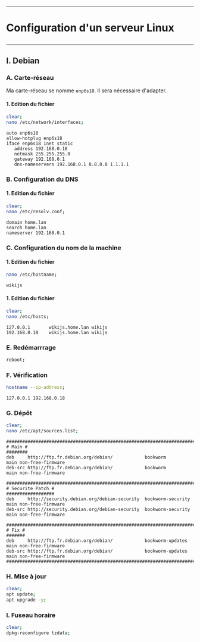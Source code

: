----------------------------------------------------------------------------------------------------------------------------
# <p alig='center'> Configuration d'un serveur Linux </p>
----------------------------------------------------------------------------------------------------------------------------
## I. Debian
### A. Carte-réseau
Ma carte-réseau se nomme `enp6s18`. Il sera nécessaire d'adapter.
#### 1. Edition du fichier
```bash
clear;
nano /etc/network/interfaces;
```

```
auto enp6s18
allow-hotplug enp6s18
iface enp6s18 inet static
   address 192.168.0.18
   netmask 255.255.255.0
   gateway 192.168.0.1
   dns-nameservers 192.168.0.1 8.8.8.8 1.1.1.1
```

### B. Configuration du DNS
#### 1. Edition du fichier
```bash
clear;
nano /etc/resolv.conf;
```
```
domain home.lan
search home.lan
nameserver 192.168.0.1
```

### C. Configuration du nom de la machine
#### 1. Edition du fichier
```bash
nano /etc/hostname;
```
```
wikijs
```

#### 1. Edition du fichier
```bash
clear;
nano /etc/hosts;
```

```
127.0.0.1       wikijs.home.lan wikijs
192.168.0.18    wikijs.home.lan wikijs
```
### E. Redémarrrage
```bash
reboot;
```
### F. Vérification
```bash
hostname --ip-address;
```

```
127.0.0.1 192.168.0.18
```

### G. Dépôt
```bash
clear;
nano /etc/apt/sources.list;
```

```
####################################################################################################
# Main #
########
deb     http://ftp.fr.debian.org/debian/            bookworm           main non-free-firmware
deb-src http://ftp.fr.debian.org/debian/            bookworm           main non-free-firmware

####################################################################################################
# Securite Patch #
##################
deb     http://security.debian.org/debian-security  bookworm-security  main non-free-firmware
deb-src http://security.debian.org/debian-security  bookworm-security  main non-free-firmware

####################################################################################################
# Fix #
#######
deb     http://ftp.fr.debian.org/debian/            bookworm-updates   main non-free-firmware
deb-src http://ftp.fr.debian.org/debian/            bookworm-updates   main non-free-firmware
####################################################################################################
```

### H. Mise à jour
```bash
clear;
apt update;
apt upgrade -y;
```

### I. Fuseau horaire
```bash
clear;
dpkg-reconfigure tzdata;
```
